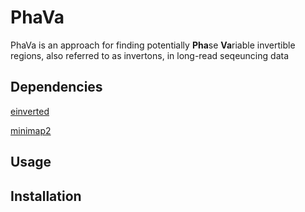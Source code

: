 # PhaVa
PhaVa is an approach for finding potentially **Pha**se **Va**riable invertible regions, also referred to as invertons, in long-read seqeuncing data

## Dependencies
[einverted](https://emboss.sourceforge.net/apps/release/6.6/emboss/apps/einverted.html)

[minimap2](https://github.com/lh3/minimap2)

## Usage

## Installation
